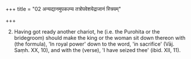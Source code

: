 +++
title = "02 अन्यद्यानमुपकल्प्य तत्रोपवेशयेद्राजानं स्त्रियम्"

+++

2. Having got ready another chariot, he (i.e. the Purohita or the bridegroom) should make the king or the woman sit down thereon with (the formula), 'In royal power' down to the word, 'in sacrifice' (Vāj. Saṃh. XX, 10), and with the (verse), 'I have seized thee' (ibid. XII, 11).
